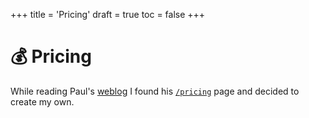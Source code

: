 +++
title = 'Pricing'
draft = true
toc = false
+++

# 💰 Pricing

While reading Paul's [weblog](https://paul.af/) I found his [`/pricing`](https://paul.af/pricing) page and decided to create my own.
